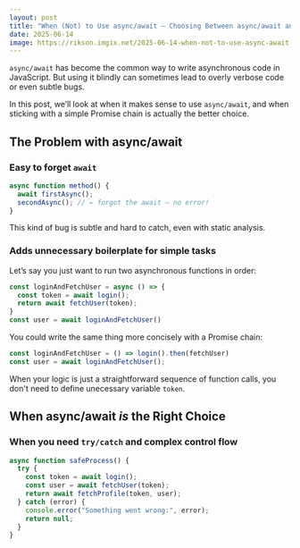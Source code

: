 ```yaml
---
layout: post
title: "When (Not) to Use async/await — Choosing Between async/await and Promise Chains"
date: 2025-06-14
image: https://rikson.imgix.net/2025-06-14-when-not-to-use-async-await.jpg?w=856
---
```

`async/await` has become the common way to write asynchronous code in JavaScript. But using it blindly can sometimes lead to overly verbose code or even subtle bugs.

In this post, we’ll look at when it makes sense to use `async/await`, and when sticking with a simple Promise chain is actually the better choice.

## The Problem with async/await

### Easy to forget `await`

```typescript
async function method() {
  await firstAsync();
  secondAsync(); // ← forgot the await — no error!
}
```

This kind of bug is subtle and hard to catch, even with static analysis.

### Adds unnecessary boilerplate for simple tasks

Let’s say you just want to run two asynchronous functions in order:

```typescript
const loginAndFetchUser = async () => {
  const token = await login();
  return await fetchUser(token);
}
const user = await loginAndFetchUser()
```

You could write the same thing more concisely with a Promise chain:

```typescript
const loginAndFetchUser = () => login().then(fetchUser)
const user = await loginAndFetchUser();
```

When your logic is just a straightforward sequence of function calls, you don't need to define unecessary variable `token`.

## When async/await *is* the Right Choice

### When you need `try/catch` and complex control flow

```typescript
async function safeProcess() {
  try {
    const token = await login();
    const user = await fetchUser(token);
    return await fetchProfile(token, user);
  } catch (error) {
    console.error("Something went wrong:", error);
    return null;
  }
}
```
